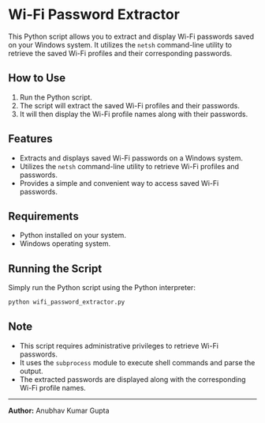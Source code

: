 # Wi-Fi Password Extractor

This Python script allows you to extract and display Wi-Fi passwords saved on your Windows system. It utilizes the `netsh` command-line utility to retrieve the saved Wi-Fi profiles and their corresponding passwords.

## How to Use
1. Run the Python script.
2. The script will extract the saved Wi-Fi profiles and their passwords.
3. It will then display the Wi-Fi profile names along with their passwords.

## Features
- Extracts and displays saved Wi-Fi passwords on a Windows system.
- Utilizes the `netsh` command-line utility to retrieve Wi-Fi profiles and passwords.
- Provides a simple and convenient way to access saved Wi-Fi passwords.

## Requirements
- Python installed on your system.
- Windows operating system.

## Running the Script
Simply run the Python script using the Python interpreter:

```bash
python wifi_password_extractor.py
```

## Note
- This script requires administrative privileges to retrieve Wi-Fi passwords.
- It uses the `subprocess` module to execute shell commands and parse the output.
- The extracted passwords are displayed along with the corresponding Wi-Fi profile names.


---

**Author:** Anubhav Kumar Gupta
